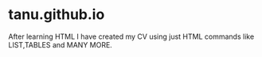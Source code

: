 # tanu.github.io
After learning HTML I have created my CV using just HTML commands like LIST,TABLES and MANY MORE.
